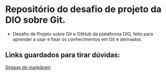 # Repositório do desafio de projeto da DIO sobre Git.
- Desafio de Projeto sobre Git e GitHub da plataforma DIO, feito para aprender a usar e fixar os conhecimentos em Git e derivados.

## Links guardados para tirar dúvidas:
[Sintaxe de markdown](https://www.markdownguide.org/basic-syntax/)
